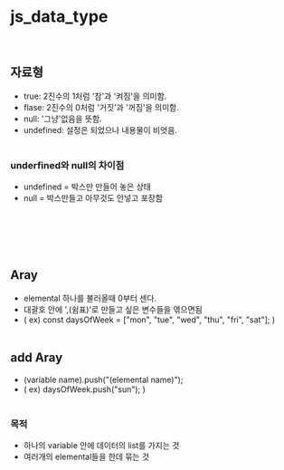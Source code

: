 # js_data_type
<br>

## 자료형
 - true: 2진수의 1처럼 '참'과 '켜짐'을 의미함.
 - flase: 2진수의 0처럼 '거짓'과 '꺼짐'을 의미함.
 - null: '그냥'없음을 뜻함.
 - undefined: 설정은 되었으나 내용물이 비엇음.
<br><br>

### underfined와 null의 차이점
 - undefined = 박스만 만들어 놓은 상태
 - null = 박스만들고 아무것도 안넣고 포장함
 <br><br><br><br><br><br>

## Aray
 - elemental 하나를 불러올때 0부터 센다.
 - 대괄호 안에 ',(쉼표)'로 만들고 싶은 변수들을 엮으면됨
 - ( ex) const daysOfWeek = ["mon", "tue", "wed", "thu", "fri", "sat"]; )
<br><br>

## add Aray 
 - (variable name).push("(elemental name)");
 - ( ex) daysOfWeek.push("sun"); )
<br><br>

### 목적
 - 하나의 variable 안에 데이터의 list를 가지는 것
 - 여러개의 elemental들을 한데 묶는 것

